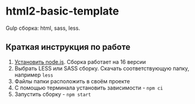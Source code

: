 # html2-basic-template
Gulp сборка: html, sass, less.

## Краткая инструкция по работе
1. [Установить node.js](https://nodejs.org/download/release/latest-v16.x/). Сборка работает на 16 версии
2. Выбрать LESS или SASS сборку. Скачать соответствующую папку, например `less`
3. Файлы папки расположить в своём проекте
4. С помощью терминала установить зависимости - `npm ci`
5. Запустить сборку - `npm start`
